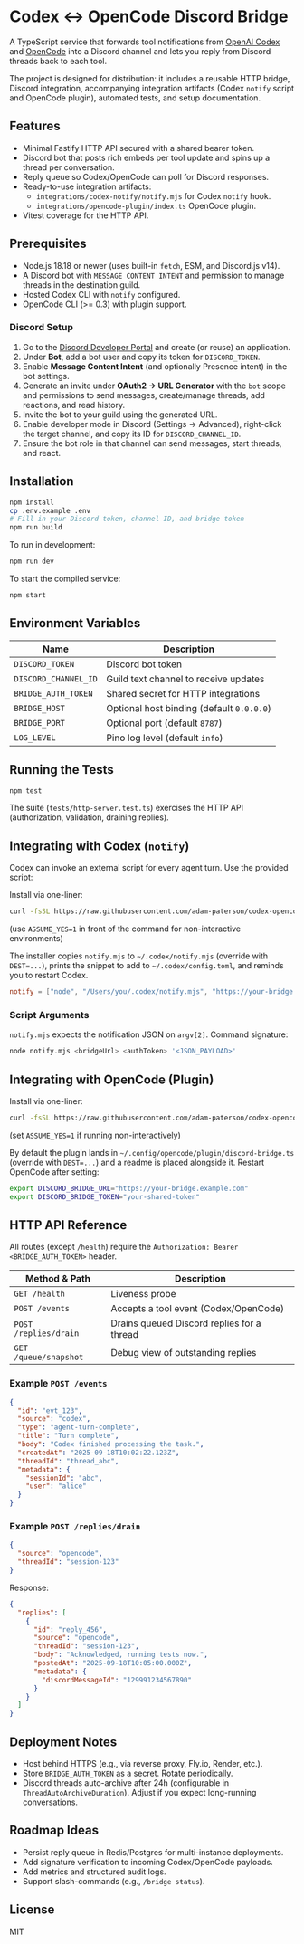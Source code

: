 # Codex ↔︎ OpenCode Discord Bridge

A TypeScript service that forwards tool notifications from [OpenAI Codex](https://github.com/openai/codex) and [OpenCode](https://github.com/sst/opencode) into a Discord channel and lets you reply from Discord threads back to each tool.

The project is designed for distribution: it includes a reusable HTTP bridge, Discord integration, accompanying integration artifacts (Codex `notify` script and OpenCode plugin), automated tests, and setup documentation.

## Features

- Minimal Fastify HTTP API secured with a shared bearer token.
- Discord bot that posts rich embeds per tool update and spins up a thread per conversation.
- Reply queue so Codex/OpenCode can poll for Discord responses.
- Ready-to-use integration artifacts:
  - `integrations/codex-notify/notify.mjs` for Codex `notify` hook.
  - `integrations/opencode-plugin/index.ts` OpenCode plugin.
- Vitest coverage for the HTTP API.

## Prerequisites

- Node.js 18.18 or newer (uses built-in `fetch`, ESM, and Discord.js v14).
- A Discord bot with `MESSAGE CONTENT INTENT` and permission to manage threads in the destination guild.
- Hosted Codex CLI with `notify` configured.
- OpenCode CLI (>= 0.3) with plugin support.

### Discord Setup

1. Go to the [Discord Developer Portal](https://discord.com/developers/applications) and create (or reuse) an application.
2. Under **Bot**, add a bot user and copy its token for `DISCORD_TOKEN`.
3. Enable **Message Content Intent** (and optionally Presence intent) in the bot settings.
4. Generate an invite under **OAuth2 → URL Generator** with the `bot` scope and permissions to send messages, create/manage threads, add reactions, and read history.
5. Invite the bot to your guild using the generated URL.
6. Enable developer mode in Discord (Settings → Advanced), right-click the target channel, and copy its ID for `DISCORD_CHANNEL_ID`.
7. Ensure the bot role in that channel can send messages, start threads, and react.

## Installation

```bash
npm install
cp .env.example .env
# Fill in your Discord token, channel ID, and bridge token
npm run build
```

To run in development:

```bash
npm run dev
```

To start the compiled service:

```bash
npm start
```

## Environment Variables

| Name | Description |
| --- | --- |
| `DISCORD_TOKEN` | Discord bot token |
| `DISCORD_CHANNEL_ID` | Guild text channel to receive updates |
| `BRIDGE_AUTH_TOKEN` | Shared secret for HTTP integrations |
| `BRIDGE_HOST` | Optional host binding (default `0.0.0.0`) |
| `BRIDGE_PORT` | Optional port (default `8787`) |
| `LOG_LEVEL` | Pino log level (default `info`) |

## Running the Tests

```bash
npm test
```

The suite (`tests/http-server.test.ts`) exercises the HTTP API (authorization, validation, draining replies).

## Integrating with Codex (`notify`)

Codex can invoke an external script for every agent turn. Use the provided script:

Install via one-liner:

```bash
curl -fsSL https://raw.githubusercontent.com/adam-paterson/codex-opencode-notifier/main/scripts/install-codex-notify.sh | bash
```
(use `ASSUME_YES=1` in front of the command for non-interactive environments)

The installer copies `notify.mjs` to `~/.codex/notify.mjs` (override with `DEST=...`), prints the snippet to add to `~/.codex/config.toml`, and reminds you to restart Codex.

```toml
notify = ["node", "/Users/you/.codex/notify.mjs", "https://your-bridge.example.com", "your-shared-token"]
```

### Script Arguments

`notify.mjs` expects the notification JSON on `argv[2]`. Command signature:

```bash
node notify.mjs <bridgeUrl> <authToken> '<JSON_PAYLOAD>'
```

## Integrating with OpenCode (Plugin)

Install via one-liner:

```bash
curl -fsSL https://raw.githubusercontent.com/adam-paterson/codex-opencode-notifier/main/scripts/install-opencode-plugin.sh | bash
```
(set `ASSUME_YES=1` if running non-interactively)

By default the plugin lands in `~/.config/opencode/plugin/discord-bridge.ts` (override with `DEST=...`) and a readme is placed alongside it. Restart OpenCode after setting:

```bash
export DISCORD_BRIDGE_URL="https://your-bridge.example.com"
export DISCORD_BRIDGE_TOKEN="your-shared-token"
``` 

## HTTP API Reference

All routes (except `/health`) require the `Authorization: Bearer <BRIDGE_AUTH_TOKEN>` header.

| Method & Path | Description |
| --- | --- |
| `GET /health` | Liveness probe |
| `POST /events` | Accepts a tool event (Codex/OpenCode) |
| `POST /replies/drain` | Drains queued Discord replies for a thread |
| `GET /queue/snapshot` | Debug view of outstanding replies |

### Example `POST /events`

```json
{
  "id": "evt_123",
  "source": "codex",
  "type": "agent-turn-complete",
  "title": "Turn complete",
  "body": "Codex finished processing the task.",
  "createdAt": "2025-09-18T10:02:22.123Z",
  "threadId": "thread_abc",
  "metadata": {
    "sessionId": "abc",
    "user": "alice"
  }
}
```

### Example `POST /replies/drain`

```json
{
  "source": "opencode",
  "threadId": "session-123"
}
```

Response:

```json
{
  "replies": [
    {
      "id": "reply_456",
      "source": "opencode",
      "threadId": "session-123",
      "body": "Acknowledged, running tests now.",
      "postedAt": "2025-09-18T10:05:00.000Z",
      "metadata": {
        "discordMessageId": "129991234567890"
      }
    }
  ]
}
```

## Deployment Notes

- Host behind HTTPS (e.g., via reverse proxy, Fly.io, Render, etc.).
- Store `BRIDGE_AUTH_TOKEN` as a secret. Rotate periodically.
- Discord threads auto-archive after 24h (configurable in `ThreadAutoArchiveDuration`). Adjust if you expect long-running conversations.

## Roadmap Ideas

- Persist reply queue in Redis/Postgres for multi-instance deployments.
- Add signature verification to incoming Codex/OpenCode payloads.
- Add metrics and structured audit logs.
- Support slash-commands (e.g., `/bridge status`).

## License

MIT
